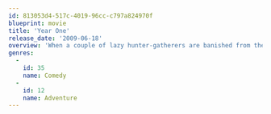 ```yaml
---
id: 813053d4-517c-4019-96cc-c797a824970f
blueprint: movie
title: 'Year One'
release_date: '2009-06-18'
overview: 'When a couple of lazy hunter-gatherers are banished from their primitive village, they set off on an epic journey through the ancient world.'
genres:
  -
    id: 35
    name: Comedy
  -
    id: 12
    name: Adventure
---
```

